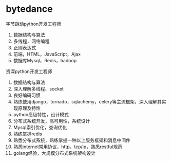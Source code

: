 # bytedance
字节跳动python开发工程师
1. 数据结构与算法
2. 多线程，网络编程
3. 正则表达式
4. 前端，HTML，JavaScript，Ajax
5. 数据库Mysql，Redis，hadoop

资深python开发工程师
1. 数据结构与算法
2. 深入理解多线程、socket
3. 良好编码习惯
4. 熟练使用django，tornado，sqlachemy，celery等主流框架，深入理解其实现原理及特性
5. python高级特性，设计模式
6. 分布式系统开发，高可用性，系统设计
7. Mysql索引优化，查询优化
8. 熟练掌握redis
9. 熟悉分布式系统，熟练掌握一种以上服务框架和消息中间件
10. 熟悉internet常用协议，http，tcp/ip，熟悉restful规范
11. golang经验，大规模分布式系统架构设计